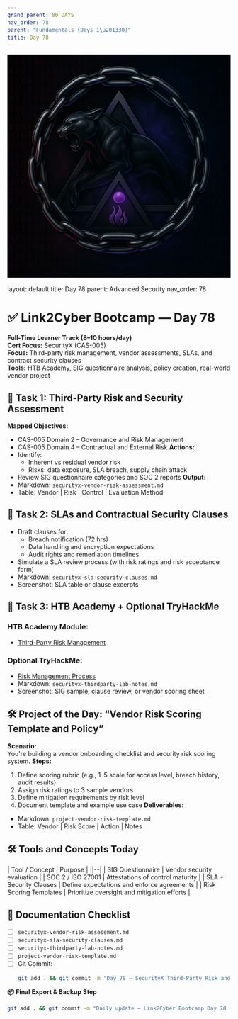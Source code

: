 ```yaml
---
grand_parent: 80 DAYS
nav_order: 78
parent: "Fundamentals (Days 1\u201330)"
title: Day 78
---
```

![Panther Icon](/assets/icons/icon-cyber-panther.png)

layout: default
title: Day 78
parent: Advanced Security
nav_order: 78

# ✅ Link2Cyber Bootcamp — Day 78
**Full-Time Learner Track (8–10 hours/day)**  
**Cert Focus:** SecurityX (CAS-005)  
**Focus:** Third-party risk management, vendor assessments, SLAs, and contract security clauses  
**Tools:** HTB Academy, SIG questionnaire analysis, policy creation, real-world vendor project
## 🏢 Task 1: Third-Party Risk and Security Assessment
**Mapped Objectives:**  
- CAS-005 Domain 2 – Governance and Risk Management  
- CAS-005 Domain 4 – Contractual and External Risk
**Actions:**  
- Identify:
  - Inherent vs residual vendor risk  
  - Risks: data exposure, SLA breach, supply chain attack  
- Review SIG questionnaire categories and SOC 2 reports
**Output:**  
- Markdown: `securityx-vendor-risk-assessment.md`  
- Table: Vendor | Risk | Control | Evaluation Method
## 🧾 Task 2: SLAs and Contractual Security Clauses
- Draft clauses for:
  - Breach notification (72 hrs)  
  - Data handling and encryption expectations  
  - Audit rights and remediation timelines  
- Simulate a SLA review process (with risk ratings and risk acceptance form)
- Markdown: `securityx-sla-security-clauses.md`  
- Screenshot: SLA table or clause excerpts
## 🧪 Task 3: HTB Academy + Optional TryHackMe
### HTB Academy Module:
- [Third-Party Risk Management](https://academy.hackthebox.com/module/125)
### Optional TryHackMe:
- [Risk Management Process](https://tryhackme.com/room/riskmanagementprocess)
- Markdown: `securityx-thirdparty-lab-notes.md`  
- Screenshot: SIG sample, clause review, or vendor scoring sheet
## 🛠️ Project of the Day: “Vendor Risk Scoring Template and Policy”
**Scenario:**  
You're building a vendor onboarding checklist and security risk scoring system.
**Steps:**  
1. Define scoring rubric (e.g., 1–5 scale for access level, breach history, audit results)  
2. Assign risk ratings to 3 sample vendors  
3. Define mitigation requirements by risk level  
4. Document template and example use case
**Deliverables:**  
- Markdown: `project-vendor-risk-template.md`  
- Table: Vendor | Risk Score | Action | Notes
## 🛠️ Tools and Concepts Today
| Tool / Concept        | Purpose                                       |
||--|
| SIG Questionnaire      | Vendor security evaluation                    |
| SOC 2 / ISO 27001      | Attestations of control maturity              |
| SLA + Security Clauses | Define expectations and enforce agreements    |
| Risk Scoring Templates | Prioritize oversight and mitigation efforts   |
## 📁 Documentation Checklist
- [ ] `securityx-vendor-risk-assessment.md`  
- [ ] `securityx-sla-security-clauses.md`  
- [ ] `securityx-thirdparty-lab-notes.md`  
- [ ] `project-vendor-risk-template.md`  
- [ ] Git Commit:
  ```bash
  git add . && git commit -m "Day 78 – SecurityX Third-Party Risk and SLA Project" && git push origin main
  ```
**📦 Final Export & Backup Step**
```bash
git add . && git commit -m "Daily update – Link2Cyber Bootcamp Day 78 (SecurityX Vendor Risk)" && git push origin main
```
